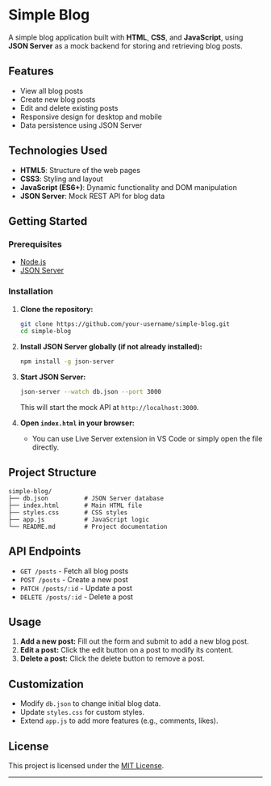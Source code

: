 # Simple Blog

A simple blog application built with **HTML**, **CSS**, and **JavaScript**, using **JSON Server** as a mock backend for storing and retrieving blog posts.

## Features

- View all blog posts
- Create new blog posts
- Edit and delete existing posts
- Responsive design for desktop and mobile
- Data persistence using JSON Server

## Technologies Used

- **HTML5**: Structure of the web pages
- **CSS3**: Styling and layout
- **JavaScript (ES6+)**: Dynamic functionality and DOM manipulation
- **JSON Server**: Mock REST API for blog data

## Getting Started

### Prerequisites

- [Node.js](https://nodejs.org/)
- [JSON Server](https://github.com/typicode/json-server)

### Installation

1. **Clone the repository:**
    ```bash
    git clone https://github.com/your-username/simple-blog.git
    cd simple-blog
    ```

2. **Install JSON Server globally (if not already installed):**
    ```bash
    npm install -g json-server
    ```

3. **Start JSON Server:**
    ```bash
    json-server --watch db.json --port 3000
    ```
    This will start the mock API at `http://localhost:3000`.

4. **Open `index.html` in your browser:**
    - You can use Live Server extension in VS Code or simply open the file directly.

## Project Structure

```
simple-blog/
├── db.json          # JSON Server database
├── index.html       # Main HTML file
├── styles.css       # CSS styles
├── app.js           # JavaScript logic
└── README.md        # Project documentation
```

## API Endpoints

- `GET /posts` - Fetch all blog posts
- `POST /posts` - Create a new post
- `PATCH /posts/:id` - Update a post
- `DELETE /posts/:id` - Delete a post

## Usage

1. **Add a new post:** Fill out the form and submit to add a new blog post.
2. **Edit a post:** Click the edit button on a post to modify its content.
3. **Delete a post:** Click the delete button to remove a post.

## Customization

- Modify `db.json` to change initial blog data.
- Update `styles.css` for custom styles.
- Extend `app.js` to add more features (e.g., comments, likes).

## License

This project is licensed under the [MIT License](LICENSE).

---

